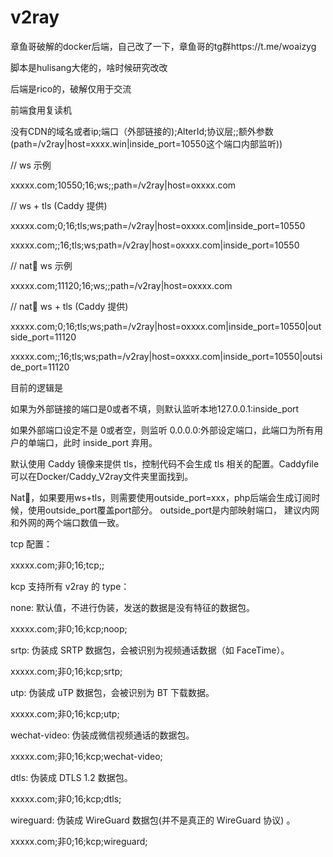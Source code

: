 # v2ray

章鱼哥破解的docker后端，自己改了一下，章鱼哥的tg群https://t.me/woaizyg

脚本是hulisang大佬的，啥时候研究改改

后端是rico的，破解仅用于交流

前端食用复读机

没有CDN的域名或者ip;端口（外部链接的);AlterId;协议层;;额外参数(path=/v2ray|host=xxxx.win|inside_port=10550这个端口内部监听))

// ws 示例

xxxxx.com;10550;16;ws;;path=/v2ray|host=oxxxx.com

// ws + tls (Caddy 提供)

xxxxx.com;0;16;tls;ws;path=/v2ray|host=oxxxx.com|inside_port=10550

xxxxx.com;;16;tls;ws;path=/v2ray|host=oxxxx.com|inside_port=10550



// nat🐔 ws 示例

xxxxx.com;11120;16;ws;;path=/v2ray|host=oxxxx.com

// nat🐔 ws + tls (Caddy 提供)

xxxxx.com;0;16;tls;ws;path=/v2ray|host=oxxxx.com|inside_port=10550|outside_port=11120


xxxxx.com;;16;tls;ws;path=/v2ray|host=oxxxx.com|inside_port=10550|outside_port=11120

目前的逻辑是


如果为外部链接的端口是0或者不填，则默认监听本地127.0.0.1:inside_port

如果外部端口设定不是 0或者空，则监听 0.0.0.0:外部设定端口，此端口为所有用户的单端口，此时 inside_port 弃用。

默认使用 Caddy 镜像来提供 tls，控制代码不会生成 tls 相关的配置。Caddyfile 可以在Docker/Caddy_V2ray文件夹里面找到。

Nat🐔，如果要用ws+tls，则需要使用outside_port=xxx，php后端会生成订阅时候，使用outside_port覆盖port部分。 outside_port是内部映射端口， 建议内网和外网的两个端口数值一致。

tcp 配置：

xxxxx.com;非0;16;tcp;;

kcp 支持所有 v2ray 的 type：

none: 默认值，不进行伪装，发送的数据是没有特征的数据包。

xxxxx.com;非0;16;kcp;noop;

srtp: 伪装成 SRTP 数据包，会被识别为视频通话数据（如 FaceTime）。

xxxxx.com;非0;16;kcp;srtp;

utp: 伪装成 uTP 数据包，会被识别为 BT 下载数据。

xxxxx.com;非0;16;kcp;utp;

wechat-video: 伪装成微信视频通话的数据包。

xxxxx.com;非0;16;kcp;wechat-video;

dtls: 伪装成 DTLS 1.2 数据包。

xxxxx.com;非0;16;kcp;dtls;

wireguard: 伪装成 WireGuard 数据包(并不是真正的 WireGuard 协议) 。

xxxxx.com;非0;16;kcp;wireguard;
